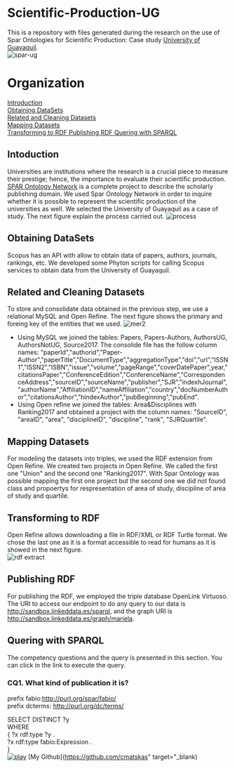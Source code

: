 # Scientific-Production-UG
This is a repository with files generated during the research on the use of Spar Ontologies for Scientific Production: Case study [University of Guayaquil](http://www.ug.edu.ec).  
![spar-ug](https://user-images.githubusercontent.com/43136359/47797390-86829280-dd26-11e8-874f-42f4c4fa83b6.JPG)  
# Organization
[Introduction](#Introduction)  
[Obtaining DataSets ](#Obtaining-DataSets)  
[Related and Cleaning Datasets](#Related-and-Cleaning-Datasets)  
[Mapping Datasets](#Mapping-Datasets)  
[Transforming to RDF ](#Transforming-to-RDF)
[Publishing RDF ](#Publishing-RDF)
[Quering with SPARQL ](#Quering-with-SPARQL)
## Intoduction
Universities are institutions where the research is a crucial piece to measure their prestige; hence, the importance to evaluate their scientific production. [SPAR Ontology Network](http://www.sparontologies.net/) is a complete project to describe the scholarly publishing domain. We used Spar Ontology Network in order to inquire whether it is possible to represent the scientific production of the universities as well. We selected the University of Guayaquil as a case of study. The next figure explain the process carried out. 
![process](https://user-images.githubusercontent.com/43136359/47798492-c185c580-dd28-11e8-9f58-8fc3d759ef75.JPG)
## Obtaining DataSets 
Scopus has an API with allow to obtain data of papers, authors, journals, rankings, etc. We developed some Phyton scripts for calling Scopus services to obtain data from the University of Guayaquil.
## Related and Cleaning Datasets 
To store and consolidate data obtained in the previous step, we use a relational MySQL and Open Refine. The next figure shows the primary and foreing key of the entities that we used.
![mer2](https://user-images.githubusercontent.com/43136359/47802796-5f7d8e00-dd31-11e8-9fd0-5fc2b5a5d51b.JPG)  

- Using MySQL we joined the tables: Papers, Papers-Authors, AuthorsUG, AuthorsNotUG, Source2017. The consolide file has the follow column names: "paperId","authorid","Paper-Author","paperTitle","DocumentType","aggregationType","doi","url","ISSN1","ISSN2","ISBN","issue","volume","pageRange","coverDatePaper",year,"citationsPaper","ConferenceEdition","ConferenceName","CorrespondenceAddress","sourceID","sourceName","publisher","SJR","indexhJournal","authorName","AffiliationID","nameAffiliation","country","docNumberAuthor","citationsAuthor","hindexAuthor","pubBeginning","pubEnd".
- Using Open refine we joined the tables: Area&Disciplines with Ranking2017 and obtained a project with the column names: "SourceID", "areaID", "area", "disciplineID", "discipline", "rank", "SJRQuartile".  
## Mapping Datasets
For modeling the datasets into triples, we used the RDF extension from Open Refine. We created two projects in Open Refine. We called the first one "Union" and the second one "Ranking2017". With Spar Ontology was possible mapping the first one project but the second one we did not found class and propoertys for respresentation of area of study, discipline of area of study and quartile.  
## Transforming to RDF
Open Refine allows downloading a file in RDF/XML or RDF Turtle format. We chose the last one as it is a format accessible to read for humans as it is showed in the next figure.  
![rdf extract](https://user-images.githubusercontent.com/43136359/47806467-2564ba00-dd3a-11e8-8fdb-655609c93f93.JPG)
## Publishing RDF
For publishing the RDF, we employed the triple database OpenLink Virtuoso. The URI to access our endpoint to do any query to our data is http://sandbox.linkeddata.es/sparql, and the graph URI is http://sandbox.linkeddata.es/graph/mariela.
## Quering with SPARQL
The competency questions and the query is presented in this section. You can click in the link to execute the query.  
### CQ1.   What kind of publication it is? 
prefix fabio:<http://purl.org/spar/fabio/>  
prefix dcterms: <http://purl.org/dc/terms/>  
  
SELECT DISTINCT ?y  
WHERE  
{ ?x rdf:type ?y .  
?x rdf:type fabio:Expression .  
}  
[![play](https://user-images.githubusercontent.com/43136359/47847107-86d46980-ddca-11e8-9fc8-d4ac725dfa6a.JPG)](https://bit.ly/2OZm40c)
[My Github](https://github.com/cmatskas" target="_blank)

